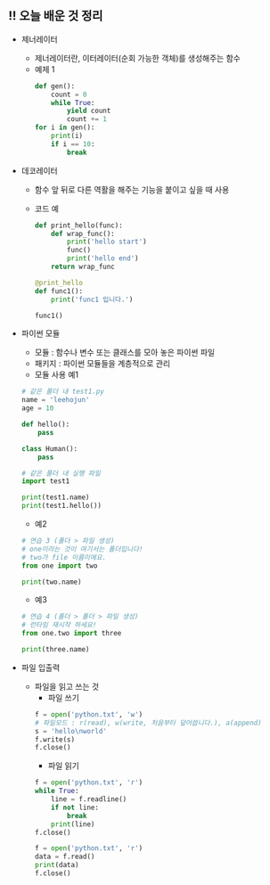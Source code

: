 ## !! 오늘 배운 것 정리

- 제너레이터
  - 제너레이터란, 이터레이터(순회 가능한 객체)를 생성해주는 함수
  - 예제 1
    ```python
    def gen():
        count = 0
        while True:
            yield count
            count += 1
    for i in gen():
        print(i)
        if i == 10:
            break
    ```
- 데코레이터

  - 함수 앞 뒤로 다른 역활을 해주는 기능을 붙이고 싶을 때 사용
  - 코드 예

    ```python
    def print_hello(func):
        def wrap_func():
            print('hello start')
            func()
            print('hello end')
        return wrap_func

    @print_hello
    def func1():
        print('func1 입니다.')

    func1()
    ```

- 파이썬 모듈

  - 모듈 : 함수나 변수 또는 클래스를 모아 놓은 파이썬 파일
  - 패키지 : 파이썬 모듈들을 계층적으로 관리
  - 모듈 사용 예1

  ```python
  # 같은 폴더 내 test1.py
  name = 'leehojun'
  age = 10

  def hello():
      pass

  class Human():
      pass

  # 같은 폴더 내 실행 파일
  import test1

  print(test1.name)
  print(test1.hello())
  ```

  - 예2

  ```python
  # 연습 3 (폴더 > 파일 생성)
  # one이라는 것이 여기서는 폴더입니다!
  # two가 file 이름이에요.
  from one import two

  print(two.name)
  ```

  - 예3

  ```python
  # 연습 4 (폴더 > 폴더 > 파일 생성)
  # 런타임 재시작 하세요!
  from one.two import three

  print(three.name)
  ```

- 파일 입출력
  - 파일을 읽고 쓰는 것
    - 파일 쓰기
    ```python
    f = open('python.txt', 'w')
    # 파일모드 : r(read), w(write, 처음부터 덮어씁니다.), a(append)
    s = 'hello\nworld'
    f.write(s)
    f.close()
    ```
    - 파일 읽기
    ```python
    f = open('python.txt', 'r')
    while True:
        line = f.readline()
        if not line:
            break
        print(line)
    f.close()
    ```
    ```python
    f = open('python.txt', 'r')
    data = f.read()
    print(data)
    f.close()
    ```
